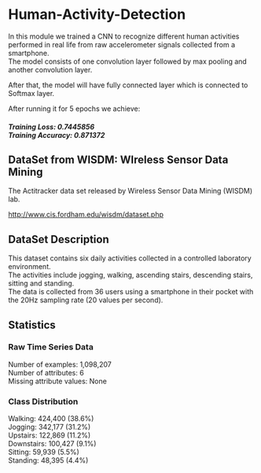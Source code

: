 # Human-Activity-Detection

 In this module we trained a CNN to recognize different human activities performed in real life from raw accelerometer signals collected from a smartphone. 
 <br/> The model consists of one convolution layer followed by max pooling and another convolution layer. 

After that, the model will have fully connected layer which is connected to Softmax layer.  <br/> 

After running it for 5 epochs we  achieve: <br/>  
##### Training Loss:  0.7445856 <br/> Training Accuracy:  0.871372 

## DataSet from WISDM: WIreless Sensor Data Mining
The Actitracker data set released by Wireless Sensor Data Mining (WISDM) lab. 

http://www.cis.fordham.edu/wisdm/dataset.php

## DataSet Description 

This dataset contains six daily activities collected in a controlled laboratory environment. <br/>
The activities include jogging, walking, ascending stairs, descending stairs, sitting and standing. <br/>
The data is collected from 36 users using a smartphone in their pocket with the 20Hz sampling rate (20 values per second). <br/>

## Statistics
### Raw Time Series Data

Number of examples: 1,098,207 <br/>
Number of attributes: 6 <br/>
Missing attribute values: None <br/>

### Class Distribution <br/>
Walking: 424,400 (38.6%) <br/>
Jogging: 342,177 (31.2%) <br/>
Upstairs: 122,869 (11.2%) <br/>
Downstairs: 100,427 (9.1%) <br/>
Sitting: 59,939 (5.5%) <br/>
Standing: 48,395 (4.4%) <br/>
